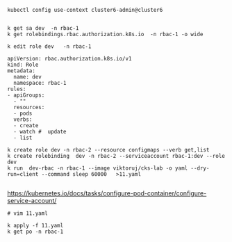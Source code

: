 ``` 
kubectl config use-context cluster6-admin@cluster6


k get sa dev  -n rbac-1
k get rolebindings.rbac.authorization.k8s.io  -n rbac-1 -o wide
```
``` 
k edit role dev   -n rbac-1
```
```
apiVersion: rbac.authorization.k8s.io/v1
kind: Role
metadata:
  name: dev
  namespace: rbac-1
rules:
- apiGroups:
  - ""
  resources:
  - pods
  verbs:
  - create
  - watch #  update
  - list

```

``` 
k create role dev -n rbac-2 --resource configmaps --verb get,list
k create rolebinding  dev -n rbac-2 --serviceaccount rbac-1:dev --role dev
k run  dev-rbac -n rbac-1 --image viktoruj/cks-lab -o yaml --dry-run=client --command sleep 60000   >11.yaml
 
```
https://kubernetes.io/docs/tasks/configure-pod-container/configure-service-account/
``` 
# vim 11.yaml 

```
``` 
k apply -f 11.yaml
k get po -n rbac-1
```
